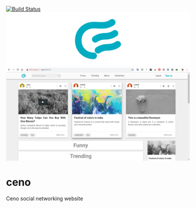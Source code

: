 [![Build Status](https://travis-ci.org/mahozad/ceno.svg?branch=master)](https://travis-ci.org/mahozad/ceno)
![Logo](docs/logo.png)
![Screenshot](docs/screenshot.png)
# ceno 
Ceno social networking website
